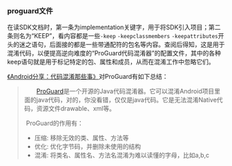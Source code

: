 ### proguard文件

在读SDK文档时，第一条为implementation关键字，用于将SDK引入项目；第二条则名为“KEEP”，看内容都是一些`-keep` `-keepclassmembers` `-keepattributes`开头的迷之语句，后面接的都是一些带通配符的包名等内容。查阅后得知，这是用于混淆代码，以便提高逆向难度的“ProGuard代码混淆器”的配置文件，其中的各种keep语句就是用于标记特定的包、属性和成员，从而在混淆工作中忽略它们。

[《Android分享：代码混淆那些事》](https://segmentfault.com/a/1190000004461614)对ProGuard有如下总结：

>   [ProGuard](http://proguard.sourceforge.net/)是一个开源的Java代码混淆器。它可以混淆Android项目里面的java代码，对的，你没看错，仅仅是java代码。它是无法混淆Native代码，资源文件drawable、xml等。
>
> ​		ProGuard的作用有：
>
> - 压缩: 移除无效的类、属性、方法等
> - 优化: 优化字节码，并删除未使用的结构
> - 混淆: 将类名、属性名、方法名混淆为难以读懂的字母，比如a,b,c

